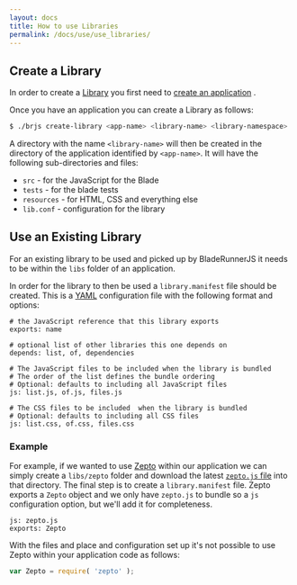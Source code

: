```yaml
---
layout: docs
title: How to use Libraries
permalink: /docs/use/use_libraries/
---
```


## Create a Library

In order to create a [Library](/docs/concepts/libraries/) you first need to [create an application](/docs/use/create_app) .

Once you have an application you can create a Library as follows:

```bash
$ ./brjs create-library <app-name> <library-name> <library-namespace>
```

A directory with the name `<library-name>` will then be created in the directory of the application identified by `<app-name>`. It will have the following sub-directories and files:

* `src` - for the JavaScript for the Blade
* `tests` - for the blade tests
* `resources` - for HTML, CSS and everything else
* `lib.conf` - configuration for the library

## Use an Existing Library

For an existing library to be used and picked up by BladeRunnerJS it needs to be within the `libs` folder of an application.

In order for the library to then be used a `library.manifest` file should be created. This is a [YAML](http://en.wikipedia.org/wiki/YAML) configuration file with the following format and options:

```
# the JavaScript reference that this library exports
exports: name

# optional list of other libraries this one depends on
depends: list, of, dependencies

# The JavaScript files to be included when the library is bundled
# The order of the list defines the bundle ordering
# Optional: defaults to including all JavaScript files
js: list.js, of.js, files.js

# The CSS files to be included  when the library is bundled
# Optional: defaults to including all CSS files
js: list.css, of.css, files.css
```

### Example

For example, if we wanted to use [Zepto](http://zeptojs.com/) within our application we can simply create a `libs/zepto` folder and download the latest [`zepto.js` file](http://zeptojs.com/zepto.js) into that directory. The final step is to create a `library.manifest` file. Zepto exports a `Zepto` object and we only have `zepto.js` to bundle so  a `js` configuration option, but we'll add it for completeness.

```
js: zepto.js
exports: Zepto
```

With the files and place and configuration set up it's not possible to use Zepto within your application code as follows:

```javascript
var Zepto = require( 'zepto' );
```
